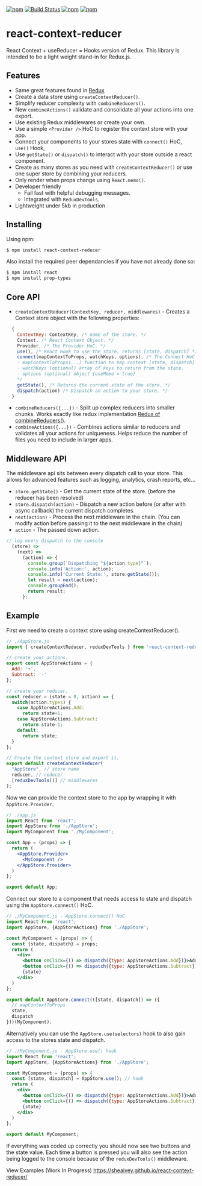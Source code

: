 
[![npm](https://img.shields.io/npm/v/react-context-reducer.svg)](https://www.npmjs.com/package/react-context-reducer) [![Build Status](https://travis-ci.org/sheaivey/react-context-reducer.svg?branch=master)](https://travis-ci.org/sheaivey/react-context-reducer) [![npm](https://img.shields.io/npm/l/react-context-reducer.svg)](https://github.com/sheaivey/react-context-reducer/blob/master/LICENSE) [![npm](https://img.shields.io/npm/dt/react-context-reducer.svg)](https://www.npmjs.com/package/react-context-reducer)
# react-context-reducer
React Context + useReducer = Hooks version of Redux. This library is intended to be a light weight stand-in for Redux.js.

## Features
- Same great features found in [Redux](https://github.com/reduxjs/redux)
- Create a data store using `createContextReducer()`.
- Simplify reducer complexity with `combineReducers()`.
- New `combineActions()` validate and consolidate all your actions into one export.
- Use existing Redux middlewares or create your own.
- Use a simple `<Provider />` HoC to register the context store with your app.
- Connect your components to your stores state with `connect()` HoC, `use()` Hook,
- Use `getState()` or `dispatch()` to interact with your store outside a react component.
- Create as many stores as you need with `createContextReducer()` or use one super store by combining your reducers.
- Only render when props change using `React.memo()`.
- Developer friendly
  - Fail fast with helpful debugging messages.
  - Integrated with `ReduxDevTools`.
- Lightweight under 5kb in production

## Installing

Using npm:

```bash
$ npm install react-context-reducer
```

Also install the required peer dependancies if you have not already done so:

```bash
$ npm install react
$ npm install prop-types
```

## Core API
- `createContextReducer(ContextKey, reducer, middlewares)` - Creates a Context store object with the following properties:
```js
  {
    ContextKey: ContextKey, /* name of the store. */
    Context, /* React Context Object. */
    Provider, /* The Provider HoC. */
    use(), /* React Hook to use the store. returns [state, dispatch] */
    connect(mapContextToProps, watchKeys, options), /* The Connect HoC
    - mapContextToProps(...) function to map context [state, dispatch] to props.
    - watchKeys (optional) array of keys to return from the state.
    - options (optional) object {useMemo = true}
    */
    getState(), /* Returns the current state of the store. */
    dispatch(action) /* Dispatch an action to your store. */
  }
```
- `combineReducers({...})` - Split up complex reducers into smaller chunks. Works exactly like redux implementation [Redux of combineReducers()](https://redux.js.org/recipes/structuring-reducers/using-combinereducers).
- `combineActions({...})` - Combines actions similar to reducers and validates all your actions for uniqueness. Helps reduce the number of files you need to include in larger apps.


## Middleware API
The middleware api sits between every dispatch call to your store. This allows for advanced features such as logging, analytics, crash reports, etc...
- `store.getState()` - Get the current state of the store. (before the reducer has been resolved)
- `store.dispatch(action)` - Dispatch a new action before (or after with async callback) the current dispatch completes.
- `next(action)` - Process the next middleware in the chain. (You can modify action before passing it to the next middleware in the chain)
- `action` - The passed down action.
```js
// log every dispatch to the console
  (store) =>
    (next) =>
      (action) => {
        console.group(`Dispatching "${action.type}"`);
        console.info('Action:', action);
        console.info('Current State:', store.getState());
        let result = next(action);
        console.groupEnd();
        return result;
      };
```

## Example
First we need to create a context store using createContextReducer().

```jsx
// ./AppStore.js
import { createContextReducer, reduxDevTools } from 'react-context-reducer';

// create your actions.
export const AppStoreActions = {
  Add: '+',
  Subtract: '-'
};

// create your reducer.
const reducer = (state = 0, action) => {
  switch(action.types) {
    case AppStoreActions.Add:
      return state+1;
    case AppStoreActions.Subtract:
      return state-1;
    default:
      return state;
  }
};

// Create the context store and export it.
export default createContextReducer(
  "AppStore", // store name
  reducer, // reducer
  [reduxDevTools()] // middlewares
);
```

Now we can provide the context store to the app by wrapping it with `AppStore.Provider`.
```jsx
// ./app.js
import React from 'react';
import AppStore from './AppStore';
import MyComponent from './MyComponent';

const App = (props) => {
  return (
    <AppStore.Provider>
      <MyComponent />
    </AppStore.Provider>
  )
};

export default App;
```

Connect our store to a component that needs access to state and dispatch using the `AppStore.connect()` HoC.
```jsx
// ./MyComponent.js - AppStore.connect() HoC
import React from 'react';
import AppStore, {AppStoreActions} from './AppStore';

const MyComponent = (props) => {
  const {state, dispatch} = props;
  return (
    <div>
      <button onClick={() => dispatch({type: AppStoreActions.Add})}>Add</button>
      <button onClick={() => dispatch({type: AppStoreActions.Subtract})}>Subtract</button>
      {state}
    </div>
  )
};

export default AppStore.connect(([state, dispatch]) => ({
  // mapContextToProps
  state,
  dispatch
}))(MyComponent);
```

Alternatively you can use the `AppStore.use(selectors)` hook to also gain access to the stores state and dispatch.
```jsx
// ./MyComponent.js - AppStore.use() hook
import React from 'react';
import AppStore, {AppStoreActions} from './AppStore';

const MyComponent = (props) => {
  const [state, dispatch] = AppStore.use(); // hook
  return (
    <div>
      <button onClick={() => dispatch({type: AppStoreActions.Add})}>Add</button>
      <button onClick={() => dispatch({type: AppStoreActions.Subtract})}>Subtract</button>
      {state}
    </div>
  )
};

export default MyComponent;
```

If everything was coded up correctly you should now see two buttons and the state value. Each time a button is pressed you will also see the action being logged to the console because of the `reduxDevTools()` middleware.



View Examples (Work In Progress)
https://sheaivey.github.io/react-context-reducer/
